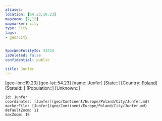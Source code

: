 ```yaml
---
aliases: 
location: [54.23,19.23]
mapzoom: [7,12] 
mapmarker: city 
type: City
tags:
- geo/City


SpocWebEntityId: 31224
isDeleted: false
confidential: public

title: Junfer
---
```

[geo-lon::19.23]
[geo-lat::54.23]
[name::Junfer]
[State::]
[Country::[Poland](geo/Continent/Europe/Poland.md)]
[StateId::]
[Population::]
[Unknown::]


```leaflet
id: Junfer
coordinates: [Junfer](geo/Continent/Europe/Poland/City/Junfer.md)
markerFile: [Junfer](geo/Continent/Europe/Poland/City/Junfer.md)
defaultZoom: 11 
maxZoom: 18
```


